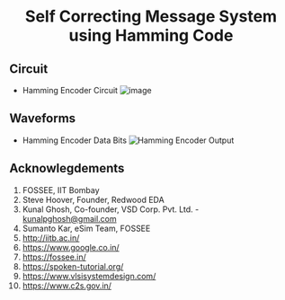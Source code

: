 <h1 align="center"> Self Correcting Message System<br>using Hamming Code </h1>

## Circuit
* Hamming Encoder Circuit
![image](https://user-images.githubusercontent.com/66154908/194748814-c8b815d2-48fe-4598-82af-caf49ff48464.png)



## Waveforms

* Hamming Encoder Data Bits
![Hamming Encoder Output](https://user-images.githubusercontent.com/66154908/194748487-ac0b8cb4-d059-40a0-9f01-60d406693db1.jpg)



## Acknowlegdements
1. FOSSEE, IIT Bombay
2. Steve Hoover, Founder, Redwood EDA
3. Kunal Ghosh, Co-founder, VSD Corp. Pvt. Ltd. - kunalpghosh@gmail.com
4. Sumanto Kar, eSim Team, FOSSEE
5.  http://iitb.ac.in/
6.  https://www.google.co.in/
7.  https://fossee.in/
8.  https://spoken-tutorial.org/
9.  https://www.vlsisystemdesign.com/
10. https://www.c2s.gov.in/
